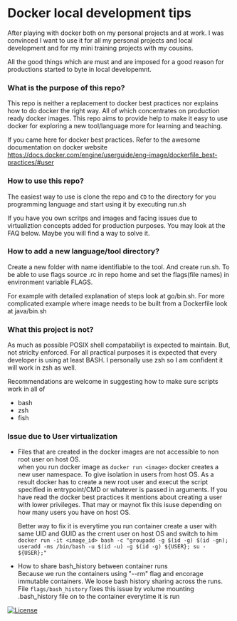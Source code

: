 # Docker local development tips

After playing with docker both on my personal projects and at work. I was convinced I want to use it for all my personal projects and local development and for my mini training projects with my cousins.

All the good things which are must and are imposed for a good reason for productions started to byte in local developemnt. 

### What is the purpose of this repo?
This repo is neither a replacement to docker best practices nor explains how to do docker the right way. All of which concentrates on production ready docker images. This repo aims to provide help to make it easy to use docker for exploring a new tool/language more for learning and teaching.

If you came here for docker best practices. Refer to the awesome documentation on docker website https://docs.docker.com/engine/userguide/eng-image/dockerfile_best-practices/#user

### How to use this repo?
The  easiest way to use is clone the repo and `CD` to the directory for you  programming language and start using it by executing run.sh

If you have you own scritps and images and facing issues due to virtualiztion concepts added for production purposes. You may look at the FAQ below. Maybe you will find a way to solve it.

### How to add a new language/tool directory?
Create a new folder with name identifiable to the tool. And create run.sh. To be able to use flags source .rc in repo home and set the flags(file names) in environment variable FLAGS.

For example with detailed explanation of steps look at go/bin.sh. For more complicated example where image needs to be built from a Dockerfile look at java/bin.sh

### What this project is not?
As much as possible POSIX shell compatabiliyt is expected to maintain. But, not striclty enforced. For all practical purposes it is expected that every developer is using at least BASH. I personally use zsh so I am confident it will work in  zsh as well.

Recommendations are welcome in suggesting how to make sure scripts work in all of 
* bash  
* zsh
* fish

### Issue due to User virtualization
* Files that are created in the docker images are not accessible to non root user on host OS.  
  when you  run docker image as `docker run <image>` docker creates a new user namespace. To give isolation in users from host OS. As a result docker has to create a new root user and execut the script  specified in entrypoint/CMD or whatever is passed in arguments. If you have read the docker best practices it mentions about creating a user with lower privileges. That may or maynot fix this isuse depending on how many users you have on host OS.
   
  Better way to fix it is everytime you run container create a user with same UID and GUID as the crrent user on host OS and switch to him
  `docker run -it <image_id> bash -c "groupadd -g $(id -g) $(id -gn); useradd -ms /bin/bash -u $(id -u) -g $(id -g) ${USER}; su - ${USER};"`
  
* How to share bash_history between container runs  
  Because we run the containers using "--rm" flag and encorage immutable containers. We loose bash history sharing across the runs. File `flags/bash_history` fixes this issue by volume mounting .bash_history file on to the container everytime it is run 

[![License](https://img.shields.io/badge/License-Apache%202.0-blue.svg)](https://opensource.org/licenses/Apache-2.0)
